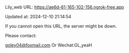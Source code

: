 Lily_web URL: https://ae6d-61-165-102-156.ngrok-free.app

Updated at: 2024-12-10 21:14:54

If you cannot open this URL, the server might be down.

Please contact: 

goley04@foxmail.com Or Wechat:GL_yeaH